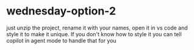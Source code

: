 # wednesday-option-2
just unzip the project, rename it with your names, open it in vs code and style it to make it unique. If you don't know how to style it you can tell copilot in agent mode to handle that for you
